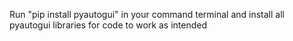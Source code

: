 Run "pip install pyautogui" in your command terminal and install all pyautogui libraries for code to work as intended
